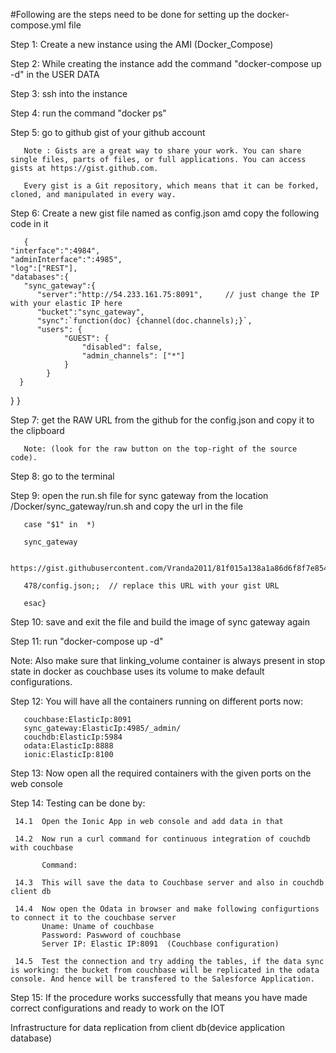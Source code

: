 #Following are the steps need to be done for setting up the docker-compose.yml file

Step 1: Create a new instance using the AMI (Docker_Compose)

Step 2: While creating the instance add the command "docker-compose up -d" in the USER DATA

Step 3: ssh into the instance 

Step 4: run the command "docker ps"

Step 5: go to github gist of your github account

       Note : Gists are a great way to share your work. You can share single files, parts of files, or full applications. You can access gists at https://gist.github.com.

       Every gist is a Git repository, which means that it can be forked, cloned, and manipulated in every way.

Step 6: Create a new gist file named as config.json amd copy the following code in it

       { 
    "interface":":4984", 
    "adminInterface":":4985", 
    "log":["REST"], 
    "databases":{ 
       "sync_gateway":{ 
          "server":"http://54.233.161.75:8091",     // just change the IP with your elastic IP here
          "bucket":"sync_gateway", 
          "sync":`function(doc) {channel(doc.channels);}`,
          "users": {
                "GUEST": {
                    "disabled": false,
                    "admin_channels": ["*"]
                }
            }
      } 
   } 
 } 

Step 7: get the RAW URL from the github for the config.json and copy it to the clipboard

       Note: (look for the raw button on the top-right of the source code).

Step 8: go to the terminal 

Step 9: open the run.sh file for sync gateway from the location /Docker/sync_gateway/run.sh and copy the url in the file 

       case "$1" in  *)   
       
       sync_gateway 
       
       https://gist.githubusercontent.com/Vranda2011/81f015a138a1a86d6f8f7e854743d25d/raw/047c32c99323fb86374df355bf5099434deab
       
       478/config.json;;  // replace this URL with your gist URL 
       
       esac}
        

Step 10: save and exit the file and build the image of sync gateway again 

Step 11: run "docker-compose up -d"

Note: Also make sure that linking_volume container is always present in stop state in docker as couchbase 
      uses its volume to make default configurations.
      
Step 12: You will have all the containers running on different ports now:

       couchbase:ElasticIp:8091
       sync_gateway:ElasticIp:4985/_admin/
       couchdb:ElasticIp:5984
       odata:ElasticIp:8888
       ionic:ElasticIp:8100
        
Step 13: Now open all the required containers with the given ports on the web console 

Step 14: Testing can be done by:

     14.1  Open the Ionic App in web console and add data in that
     
     14.2  Now run a curl command for continuous integration of couchdb with couchbase 
     
           Command: 
           
     14.3  This will save the data to Couchbase server and also in couchdb client db
     
     14.4  Now open the Odata in browser and make following configurtions to connect it to the couchbase server
           Uname: Uname of couchbase 
           Password: Paswword of couchbase
           Server IP: Elastic IP:8091  (Couchbase configuration)
           
     14.5  Test the connection and try adding the tables, if the data sync is working: the bucket from couchbase will be replicated in the odata console. And hence will be transfered to the Salesforce Application.
     
 Step 15: If the procedure works successfully that means you have made correct configurations and ready to work on the IOT 
 
 Infrastructure for data replication from client db(device application database) 
      


